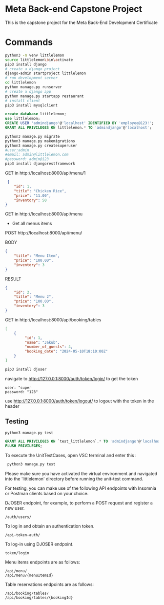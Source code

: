 # Meta Back-end Capstone Project
This is the capstone project for the Meta Back-End Development Certificate

# Commands

``` bash
python3 -m venv littlelemon
source littlelemon\bin\activate
pip3 install django
# create a django project
django-admin startproject littlelemon
# run development server
cd littlelemon
python manage.py runserver
# create a django app 
python manage.py startapp restaurant
# install client
pip3 install mysqlclient
```

```sql
create database littlelemon;
use littlelemon;
CREATE USER 'admindjango'@'localhost' IDENTIFIED BY 'employee@123!';
GRANT ALL PRIVILEGES ON littlelemon.* TO 'admindjango'@'localhost';
```

```bash
python3 manage.py migrate 
python3 manage.py makemigrations
python3 manage.py createsuperuser
#user:admin
#email: admin@littlelemon.com
#password: admin@123
pip3 install djangorestframework
```

GET in 
http://localhost:8000/api/menu/1

```json
 {
    "id": 1,
    "title": "Chicken Rice",
    "price": "11.00",
    "inventory": 50
}
```
GET in 
http://localhost:8000/api/menu

- Get all menus items

POST http://localhost:8000/api/menu/

BODY
```json
{
    "title": "Menu Item",
    "price": "100.00",
    "inventory": 3
}
```
RESULT
```json
{
    "id": 2,
    "title": "Menu 2",
    "price": "100.00",
    "inventory": 3
}
```


GET in 
http://localhost:8000/api/booking/tables

```json
[
    {
         "id": 1,
         "name": "Jakub",
         "number_of_guests": 4,
         "booking_date": "2024-05-10T18:10:00Z"
    }
]
```

```bash
pip3 install djoser
```

navigate to http://127.0.0.1:8000/auth/token/login/ to get the token  
```
user: "super  
password: "123"
```

use http://127.0.0.1:8000/auth/token/logout/ to logout with the token in the header

## Testing
```bash
python3 manage.py test
```

```sql
GRANT ALL PRIVILEGES ON `test_littlelemon`.* TO 'admindjango'@'localhost';
FLUSH PRIVILEGES;
```
To execute the UnitTestCases, open VSC terminal and enter this :
```bash
 python3 manage.py test
```
Please make sure you have activated the virtual environment and navigated into the 'littlelemon' directory before running the unit-test command.

For testing, you can make use of the following API endpoints with Insomnia or Postman clients based on your choice.

DJOSER endpoint, for example, to perform a POST request and register a new user.
```
/auth/users/
```

To log in and obtain an authentication token.
```
/api-token-auth/
```

To log-in using DJOSER endpoint.
```
token/login
```

Menu items endpoints are as follows:
```
/api/menu/
/api/menu/{menuItemId}
```

Table reservations endpoints are as follows: 
```
/api/booking/tables/
/api/booking/tables/{bookingId}
```